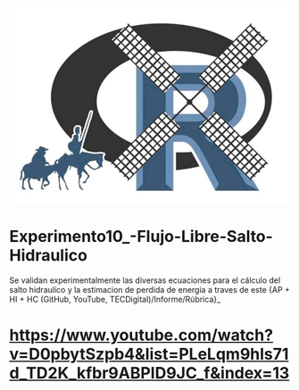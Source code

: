 ![alt test](/R.jpg)

# Experimento10_-Flujo-Libre-Salto-Hidraulico
Se validan experimentalmente las diversas ecuaciones para el cálculo del salto hidraulico y la estimacion de perdida de energia a traves de este {AP + HI + HC (GitHub, YouTube, TECDigital)/Informe/Rúbrica}_

# https://www.youtube.com/watch?v=D0pbytSzpb4&list=PLeLqm9hls71d_TD2K_kfbr9ABPID9JC_f&index=13
